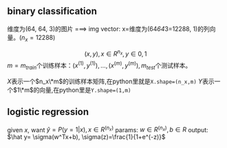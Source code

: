 ## binary classification

维度为(64, 64, 3)的图片 ===> img vector: x=维度为(64*64*3=12288, 1)的列向量。($n_x=12288$)

$$ (x,y), x \in R^{n_x}, y \in {0,1}$$
$m=m_{train}$个训练样本：${(x^{(1)}, y^{(1)}), ..., (x^{(m)}, y^{(m)})}, m_{test}$个测试样本。

$X$表示一个$n_x\*m$的训练样本矩阵,在python里就是```X.shape=(n_x,m)```
$Y$表示一个$1\*m$的向量,在python里是```Y.shape=(1,m)```

## logistic regression

given $x$, want $\hat y=P(y=1|x), x \in R^(n_x)$
params: $w \in R^(n_x), b \in R$
output: $\hat y= \sigma(w^Tx+b), \sigma(z)=\frac{1}{1+e^(-z)}$

